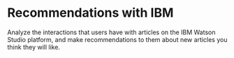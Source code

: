 # Recommendations with IBM
Analyze the interactions that users have with articles on the IBM Watson Studio platform, and make recommendations to them about new articles you think they will like.
